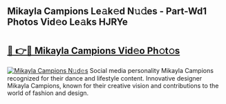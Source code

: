 ## Mikayla Campions Le𝚊k𝚎d N𝚞𝚍es - Part-Wd1 Photos Vid𝚎o Le𝚊ks HJRYe

# <h2><a href="http://fbelkc8.evod.top/?m=Mikayla+Campions">🔗 👉🔴 Mikayla Campions Vid𝚎o Ph𝚘t𝚘s</a></h2>

[![Mikayla Campions N𝚞d𝚎s](https://i.imgur.com/8V9OHl7.gif)](http://fbelkc8.evod.top/?m=Mikayla+Campions)
Social media personality Mikayla Campions recognized for their dance and lifestyle content. Innovative designer Mikayla Campions, known for their creative vision and contributions to the world of fashion and design. 
